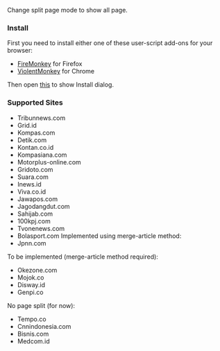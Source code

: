 Change split page mode to show all page.

### Install

First you need to install either one of these user-script add-ons for your browser:

* [FireMonkey](https://addons.mozilla.org/en-US/firefox/addon/firemonkey) for Firefox
* [ViolentMonkey](https://chromewebstore.google.com/detail/violentmonkey/jinjaccalgkegednnccohejagnlnfdag) for Chrome

Then open [this](https://raw.githubusercontent.com/gvoze32/antisplitpage/master/antisplitpage.user.js) to show Install dialog.

### Supported Sites

* Tribunnews.com
* Grid.id
* Kompas.com 
* Detik.com 
* Kontan.co.id
* Kompasiana.com
* Motorplus-online.com
* Gridoto.com
* Suara.com
* Inews.id
* Viva.co.id
* Jawapos.com
* Jagodangdut.com
* Sahijab.com
* 100kpj.com
* Tvonenews.com
* Bolasport.com
Implemented using merge-article method:
* Jpnn.com

To be implemented (merge-article method required):
* Okezone.com
* Mojok.co
* Disway.id
* Genpi.co

No page split (for now):
* Tempo.co
* Cnnindonesia.com
* Bisnis.com
* Medcom.id